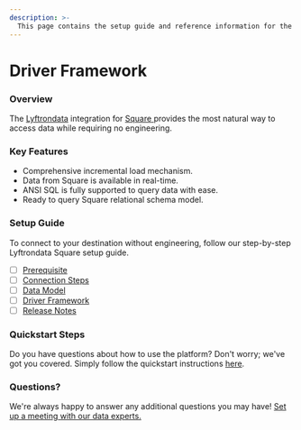 ```yaml
---
description: >-
  This page contains the setup guide and reference information for the Square source connector.
---
```


# Driver Framework

### Overview

The [Lyftrondata](https://www.lyftrondata.com/) integration for [Square](https://www.lyftrondata.com/integration/square/)[ ](https://www.lyftrondata.com/integration/square/)provides the most natural way to access data while requiring no engineering.

### Key Features

* Comprehensive incremental load mechanism.
* Data from Square is available in real-time.&#x20;
* ANSI SQL is fully supported to query data with ease.
* Ready to query Square relational schema model.

### Setup Guide

To connect to your destination without engineering, follow our step-by-step Lyftrondata Square setup guide.

* [ ] [Prerequisite](../../commerce-analytics/square/prerequisite.md)
* [ ] [Connection Steps](../../commerce-analytics/square/connection-steps.md)
* [ ] [Data Model](../../commerce-analytics/square/data-model/)
* [ ] [Driver Framework](../../commerce-analytics/square/driver-framework/)
* [ ] [Release Notes](../../commerce-analytics/square/release-notes.md)

### Quickstart Steps

Do you have questions about how to use the platform? Don't worry; we've got you covered. Simply follow the quickstart instructions [here](../../../quickstart-steps.md).

### Questions? <a href="#questions" id="questions"></a>

We're always happy to answer any additional questions you may have! [Set up a meeting with our data experts.](https://www.lyftrondata.com/book-a-meeting/)


